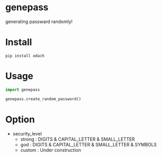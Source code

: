 # genepass

generating passward randomly!

# Install
`pip install odach`

# Usage

```python
import genepass

genepass.create_random_password()
```

# Option
- security_level
    - strong : DIGITS & CAPITAL_LETTER & SMALL_LETTER
    - god : DIGITS & CAPITAL_LETTER & SMALL_LETTER & SYMBOLS
    - custom : Under construction